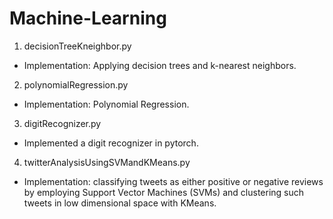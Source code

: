 # Machine-Learning

1) decisionTreeKneighbor.py
- Implementation: Applying decision trees and k-nearest neighbors.


2) polynomialRegression.py
- Implementation: Polynomial Regression.


3) digitRecognizer.py
- Implemented a digit recognizer in pytorch. 

4) twitterAnalysisUsingSVMandKMeans.py
- Implementation: classifying tweets as either positive or negative reviews by employing Support Vector Machines (SVMs) and clustering such tweets in low dimensional space with KMeans.
